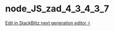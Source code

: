 # node_JS_zad_4_3_4_3_7

[Edit in StackBlitz next generation editor ⚡️](https://stackblitz.com/~/github.com/kspica/node_JS_zad_4_3_4_3_7)